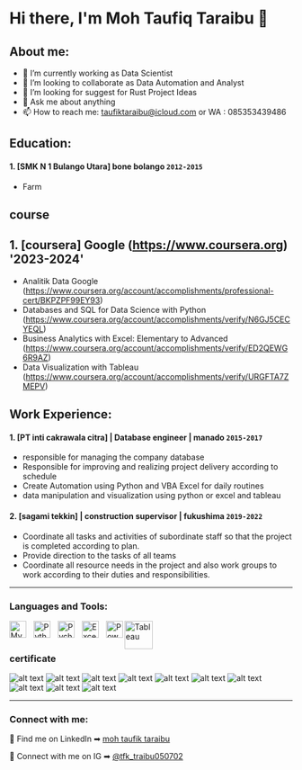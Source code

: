 # Hi there, I'm Moh Taufiq Taraibu 👋
## About me:
- 🔭 I’m currently working as Data Scientist
- 👯 I’m looking to collaborate as Data Automation and Analyst
- 🤔 I’m looking for suggest for Rust Project Ideas
- 💬 Ask me about anything
- 📫 How to reach me: taufiktaraibu@icloud.com or WA : 085353439486

## Education:

 #### 1. [SMK N 1 Bulango Utara] bone bolango `2012-2015`
   - Farm

## course

 ## 1. [coursera] Google (https://www.coursera.org) '2023-2024'
   - Analitik Data Google (https://www.coursera.org/account/accomplishments/professional-cert/BKPZPF99EY93)
   - Databases and SQL for Data Science with Python (https://www.coursera.org/account/accomplishments/verify/N6GJ5CECYEQL)
   - Business Analytics with Excel: Elementary to Advanced (https://www.coursera.org/account/accomplishments/verify/ED2QEWG6R9AZ)
   - Data Visualization with Tableau (https://www.coursera.org/account/accomplishments/verify/URGFTA7ZMEPV)

 
## Work Experience:
#### 1. [PT inti cakrawala citra] | Database engineer | manado `2015-2017`
   - responsible for managing the company database
   - Responsible for improving and realizing project delivery according to schedule
   - Create Automation using Python and VBA Excel for daily routines
   - data manipulation and visualization using python or excel and tableau
#### 2. [sagami tekkin] | construction supervisor | fukushima `2019-2022`
   - Coordinate all tasks and activities of subordinate staff so that the project is completed according to plan.
   - Provide direction to the tasks of all teams
   - Coordinate all resource needs in the project and also work groups to work according to their duties and responsibilities.

---

### Languages and Tools:

<img align="left" alt="MySQL" width="30px" src="https://cdn.jsdelivr.net/gh/devicons/devicon/icons/mysql/mysql-original.svg" style="padding-right:10px;" />
<img align="left" alt="Python" width="30px" src="https://upload.wikimedia.org/wikipedia/commons/thumb/c/c3/Python-logo-notext.svg/110px-Python-logo-notext.svg.png?20100317150552" style="padding-right:10px;" />
<img align="left" alt="Pycharm" width="30px" src="https://upload.wikimedia.org/wikipedia/commons/thumb/1/1d/PyCharm_Icon.svg/220px-PyCharm_Icon.svg.png" style="padding-right:10px;" />
<img align="left" alt="Excel" width="30px" src="https://is2-ssl.mzstatic.com/image/thumb/Purple126/v4/a8/fd/5a/a8fd5a84-c6f1-355f-3b9f-6e86598efaa3/XCEL.png/1200x630bb.png" style="padding-right:10px;" />
<img align="left" alt="Power BI" width="30px" src="https://powerbi.microsoft.com/pictures/application-logos/svg/powerbi.svg" style="padding-right:0px;" />
<img align="left" alt="Tableau" width="50px" src="https://logos-world.net/wp-content/uploads/2021/10/Tableau-Symbol.png" style="padding-right:10px;" />

<br />
<br />


### certificate

![alt text](https://github.com/Taufiktaraibu/My_Certificate/blob/main/certificate/Business%20Analytics%20with%20Excel_page-0001.jpg?raw=true)
![alt text](https://github.com/Taufiktaraibu/My_Certificate/blob/main/certificate/Data%20Visualization%20with%20Tableau_page-0001.jpg?raw=true)
![alt text](https://github.com/Taufiktaraibu/My_Certificate/blob/main/certificate/Programming%20for%20Everybody.jpg?raw=true)
![alt text](https://github.com/Taufiktaraibu/My_Certificate/blob/main/certificate/Python%20Data%20Structures.jpg?raw=true)
![alt text](https://github.com/Taufiktaraibu/My_Certificate/blob/main/certificate/SQL%20for%20Data%20Science.jpg?raw=true)
![alt text](https://github.com/Taufiktaraibu/My_Certificate/blob/main/certificate/database%20and%20sql%20data%20science%20with%20python.jpg?raw=true)
![alt text](https://github.com/Taufiktaraibu/My_Certificate/blob/main/certificate/inferential%20statistical.jpg?raw=true)
![alt text](https://github.com/Taufiktaraibu/My_Certificate/blob/main/certificate/pyhton%20for%20data%20science%20and%20ai.jpg?raw=true)
![alt text](https://github.com/Taufiktaraibu/My_Certificate/blob/main/certificate/sertifikat%20Google%20data%20analyst.jpg?raw=true)
![alt text](https://github.com/Taufiktaraibu/My_Certificate/blob/main/certificate/5924891.jpg?raw=true)

-----------

### Connect with me:

🏢 Find me on LinkedIn ➡︎ [moh taufik taraibu](https://www.linkedin.com/in/moh-taufiq-taraibu-57694a269/)

📲 Connect with me on IG ➡︎ [@tfk_traibu050702](https://www.instagram.com/tfk_traibu050702/)


